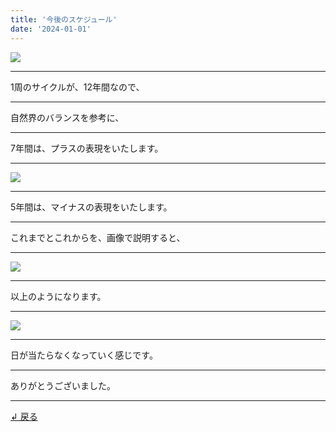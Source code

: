 ```yaml
---
title: '今後のスケジュール'
date: '2024-01-01'
---
```

![](/images/0-1.jpg)
***
1周のサイクルが、12年間なので、
***
自然界のバランスを参考に、
***
7年間は、プラスの表現をいたします。
***
![](/images/0-1_.jpg)
***
5年間は、マイナスの表現をいたします。
***
これまでとこれからを、画像で説明すると、
***
![](/images/0-1__.jpg)
***
以上のようになります。
***
![](/images/0-1.png)
***
日が当たらなくなっていく感じです。
***
ありがとうございました。
***
[ ↲ 戻る ](https://01234567890.thebase.in/about)
